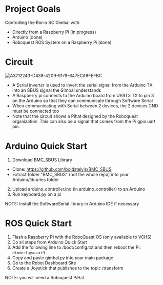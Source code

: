 # Project Goals

Controlling the Ronin SC Gimbal with:

- Directly from a Raspberry Pi (in progress)
- Arduino (done)
- Roboquest ROS System on a Raspberry Pi (done)

# Circuit

![A3712243-D438-4209-9178-647ECA8FEFBC](https://user-images.githubusercontent.com/72239682/204664864-30f8819e-2d3b-4925-a9e7-740ca83037ad.jpeg)

- A Serial inverter is used to invert the serial signal from the Arduino TX into an SBUS signal the Gimbal understands
- A Raspberry pi connects to the Arduino board from UART3 TX to pin 3 on the Arduino so that they can communicate through Software Serial
- When communicating with Serial between 2 devices, the 2 devices GND must be connected too
- Note that the circuit shows a Pihat designed by the Roboquest organization. This can also be a signal that comes from the Pi gpio uart pin. 
# Arduino Quick Start

1. Download BMC_SBUS Library

- Clone: https://github.com/boldstelvis/BMC_SBUS
- Extract folder "BMC_SBUS" (not the whole repo) into your Arduino/libraries folder

2. Upload arduino_controller.ino (in arduino_controller) to an Arduino
3. Run keyboard.py on a pi

NOTE: Install the SoftwareSerial library in Arduino IDE if necessary

# ROS Quick Start

1. Flash a Raspberry Pi with the RoboQuest OS (only available to VCHS)
2. Do all steps from Arduino Quick Start
3. Add the following line to /boot/config.txt and then reboot the Pi: ```dtoverlay=uart3```
5. Copy and paste gimbal.py into your main package
6. Go to the Robot Dashboard Site
7. Create a Joystick that publishes to the topic /transform

NOTE: you will need a Roboquest PiHat
